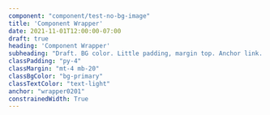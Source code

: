 ```yaml
---
component: "component/test-no-bg-image"
title: 'Component Wrapper'
date: 2021-11-01T12:00:00-07:00
draft: true
heading: 'Component Wrapper'
subheading: "Draft. BG color. Little padding, margin top. Anchor link. Constrained width."
classPadding: "py-4"
classMargin: "mt-4 mb-20"
classBgColor: "bg-primary"
classTextColor: "text-light"
anchor: "wrapper0201"
constrainedWidth: True
---
```

